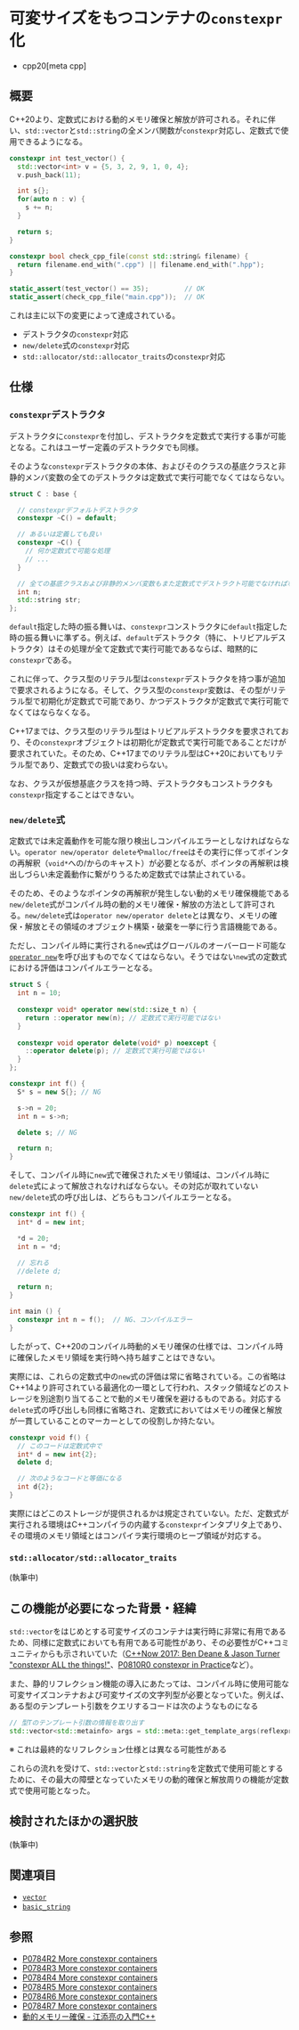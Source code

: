 # 可変サイズをもつコンテナの`constexpr`化
* cpp20[meta cpp]

## 概要

C++20より、定数式における動的メモリ確保と解放が許可される。それに伴い、`std::vector`と`std::string`の全メンバ関数が`constexpr`対応し、定数式で使用できるようになる。

```cpp
constexpr int test_vector() {
  std::vector<int> v = {5, 3, 2, 9, 1, 0, 4};
  v.push_back(11);

  int s{};
  for(auto n : v) {
    s += n;
  }

  return s;
}

constexpr bool check_cpp_file(const std::string& filename) {
  return filename.end_with(".cpp") || filename.end_with(".hpp");
}

static_assert(test_vector() == 35);         // OK
static_assert(check_cpp_file("main.cpp"));  // OK
```

これは主に以下の変更によって達成されている。

- デストラクタの`constexpr`対応
- `new/delete`式の`constexpr`対応
- `std::allocator/std::allocator_traits`の`constexpr`対応

## 仕様

### `constexpr`デストラクタ

デストラクタに`constexpr`を付加し、デストラクタを定数式で実行する事が可能となる。これはユーザー定義のデストラクタでも同様。

そのような`constexpr`デストラクタの本体、およびそのクラスの基底クラスと非静的メンバ変数の全てのデストラクタは定数式で実行可能でなくてはならない。

```cpp
struct C : base {

  // constexprデフォルトデストラクタ
  constexpr ~C() = default;

  // あるいは定義しても良い
  constexpr ~C() {
    // 何か定数式で可能な処理
    // ...
  }

  // 全ての基底クラスおよび非静的メンバ変数もまた定数式でデストラクト可能でなければならない
  int n;
  std::string str; 
};
```

`default`指定した時の振る舞いは、`constexpr`コンストラクタに`default`指定した時の振る舞いに準ずる。例えば、`default`デストラクタ（特に、トリビアルデストラクタ）はその処理が全て定数式で実行可能であるならば、暗黙的に`constexpr`である。

これに伴って、クラス型のリテラル型は`constexpr`デストラクタを持つ事が追加で要求されるようになる。そして、クラス型の`constexpr`変数は、その型がリテラル型で初期化が定数式で可能であり、かつデストラクタが定数式で実行可能でなくてはならなくなる。

C++17までは、クラス型のリテラル型はトリビアルデストラクタを要求されており、その`constexpr`オブジェクトは初期化が定数式で実行可能であることだけが要求されていた。そのため、C++17までのリテラル型はC++20においてもリテラル型であり、定数式での扱いは変わらない。

なお、クラスが仮想基底クラスを持つ時、デストラクタもコンストラクタも`constexpr`指定することはできない。

### `new/delete`式

定数式では未定義動作を可能な限り検出しコンパイルエラーとしなければならない。`operator new/operator delete`や`malloc/free`はその実行に伴ってポインタの再解釈（`void*`への/からのキャスト）が必要となるが、ポインタの再解釈は検出しづらい未定義動作に繋がりうるため定数式では禁止されている。

そのため、そのようなポインタの再解釈が発生しない動的メモリ確保機能である`new/delete`式がコンパイル時の動的メモリ確保・解放の方法として許可される。`new/delete`式は`operator new/operator delete`とは異なり、メモリの確保・解放とその領域のオブジェクト構築・破棄を一挙に行う言語機能である。

ただし、コンパイル時に実行される`new`式はグローバルのオーバーロード可能な[`operator new`](/reference/new/op_new.md)を呼び出すものでなくてはならない。そうではない`new`式の定数式における評価はコンパイルエラーとなる。

```cpp
struct S {
  int n = 10;
  
  constexpr void* operator new(std::size_t n) {
    return ::operator new(n); // 定数式で実行可能ではない
  }
  
  constexpr void operator delete(void* p) noexcept {
    ::operator delete(p); // 定数式で実行可能ではない
  }
};

constexpr int f() {
  S* s = new S{}; // NG

  s->n = 20;
  int n = s->n;

  delete s; // NG

  return n;
}
```

そして、コンパイル時に`new`式で確保されたメモリ領域は、コンパイル時に`delete`式によって解放されなければならない。その対応が取れていない`new/delete`式の呼び出しは、どちらもコンパイルエラーとなる。

```cpp
constexpr int f() {
  int* d = new int;

  *d = 20;
  int n = *d;

  // 忘れる
  //delete d;

  return n;
}

int main () {
  constexpr int n = f();  // NG、コンパイルエラー
}
```

したがって、C++20のコンパイル時動的メモリ確保の仕様では、コンパイル時に確保したメモリ領域を実行時へ持ち越すことはできない。

実際には、これらの定数式中の`new`式の評価は常に省略されている。この省略はC++14より許可されている最適化の一環として行われ、スタック領域などのストレージを別途割り当てることで動的メモリ確保を避けるものである。対応する`delete`式の呼び出しも同様に省略され、定数式においてはメモリの確保と解放が一貫していることのマーカーとしての役割しか持たない。

```cpp
constexpr void f() {
  // このコードは定数式中で
  int* d = new int{2};
  delete d;

  // 次のようなコードと等価になる
  int d{2};
}
```

実際にはどこのストレージが提供されるかは規定されていない。ただ、定数式が実行される環境はC++コンパイラの内蔵する`constexpr`インタプリタ上であり、その環境のメモリ領域とはコンパイラ実行環境のヒープ領域が対応する。

### `std::allocator/std::allocator_traits`
(執筆中)


## この機能が必要になった背景・経緯

`std::vector`をはじめとする可変サイズのコンテナは実行時に非常に有用であるため、同様に定数式においても有用である可能性があり、その必要性がC++コミュニティからも示されいていた（[C++Now 2017: Ben Deane & Jason Turner "constexpr ALL the things!"](https://youtu.be/HMB9oXFobJc)、[P0810R0 constexpr in Practice](http://www.open-std.org/jtc1/sc22/wg21/docs/papers/2017/p0810r0.pdf)など）。

また、静的リフレクション機能の導入にあたっては、コンパイル時に使用可能な可変サイズコンテナおよび可変サイズの文字列型が必要となっていた。例えば、ある型のテンプレート引数をクエリするコードは次のようなものになる

```cpp
// 型Tのテンプレート引数の情報を取り出す
std::vector<std::metainfo> args = std::meta::get_template_args(reflexpr(T));
```

※ これは最終的なリフレクション仕様とは異なる可能性がある

これらの流れを受けて、`std::vector`と`std::string`を定数式で使用可能とするために、その最大の障壁となっていたメモリの動的確保と解放周りの機能が定数式で使用可能となった。

## 検討されたほかの選択肢
(執筆中)

## 関連項目

- [`vector`](/reference/vector/vector.md)
- [`basic_string`](/reference/string/basic_string.md)

## 参照
- [P0784R2 More constexpr containers](http://www.open-std.org/jtc1/sc22/wg21/docs/papers/2018/p0784r2.html)
- [P0784R3 More constexpr containers](http://www.open-std.org/jtc1/sc22/wg21/docs/papers/2018/p0784r3.html)
- [P0784R4 More constexpr containers](http://www.open-std.org/jtc1/sc22/wg21/docs/papers/2018/p0784r4.html)
- [P0784R5 More constexpr containers](http://www.open-std.org/jtc1/sc22/wg21/docs/papers/2019/p0784r5.html)
- [P0784R6 More constexpr containers](http://www.open-std.org/jtc1/sc22/wg21/docs/papers/2019/p0784r6.html)
- [P0784R7 More constexpr containers](http://www.open-std.org/jtc1/sc22/wg21/docs/papers/2019/p0784r7.html)
- [動的メモリー確保 - 江添亮の入門C++](https://ezoeryou.github.io/cpp-intro/#動的メモリー確保)

